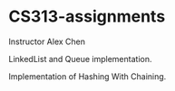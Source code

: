 # CS313-assignments

Instructor Alex Chen

LinkedList and Queue implementation.

Implementation of Hashing With Chaining.
